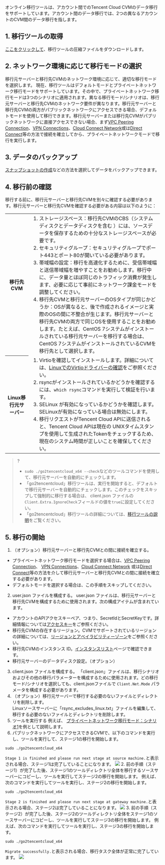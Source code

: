 オンライン移行ツールは、アカウント間でのTencent Cloud CVMのデータ移行をサポートしています。アカウント間のデータ移行では、2つの異なるアカウントのCVM間のデータ移行を指します。　

## 1. 移行ツールの取得  
 [ここをクリックして](https://go2tencentcloud-1251783334.cos.ap-guangzhou.myqcloud.com/latest/go2tencentcloud.zip)、移行ツールの圧縮ファイルをダウンロードします。

## 2. ネットワーク環境に応じて移行モードの選択
移行元サーバーと移行先CVMのネットワーク環境に応じて、適切な移行モードを選択します。
現在、移行ツールはデフォルトモードとプライベートネットワーク移行モードをサポートしています。その中で、プライベートネットワーク移行モードは3つのシナリオに適用されます。異なる移行モード/シナリオは、移行元サーバーと移行先CVMのネットワーク要件が異なります。移行元サーバーと移行先CVMの両方がパブリックネットワークにアクセスできる場合、デフォルトモードを使用して移行できます。移行元サーバーまたは移行先CVMがパブリックネットワークに直接アクセスできない場合、まず[VPC Peering Connection](https://intl.cloud.tencent.com/document/product/553)、[VPN Connections](https://intl.cloud.tencent.com/document/product/1037)、[Cloud Connect Network](https://intl.cloud.tencent.com/document/product/1003)或は[Direct Connect](https://intl.cloud.tencent.com/document/product/216)等の方法で接続を確立してから、プライベートネットワークモードで移行を実行します。

## 3. データのバックアップ
 [スナップショットの作成](https://intl.cloud.tencent.com/document/product/362/5755)などの方法を選択してデータをバックアップできます。

## 4. 移行前の確認
移行する前に、移行元サーバーと移行先CVMを別々に確認する必要があります。移行元サーバーと移行先CVMを確認する必要がある内容は以下のように：
<table>
	<tr><th style="width: 15%;">移行先CVM</th><td><ol  style="margin: 0;"><li>ストレージスペース：移行先CVMのCBS（システムディスクとデータディスクを含む ）には、ソースデータを保存するための十分なストレージスペースが必要です。</li><li>セキュリティグループ：セキュリティグループでポート443とポート80が開いている必要があります。</li><li>帯域幅の設定：移行を高速化するために、受信帯域幅と送信帯域幅を増やすことをお勧めします。移行中に、データ量とほぼ同じのトラフィック消費が発生します、必要に応じて事前にネットワーク課金モードを調整してください。</li><li>移行先CVMと移行元サーバーのOSタイプが同じかどうか：OSが異なると、後で作成されるイメージと実際のOSの間に不整合が生じます。移行元サーバーと移行先CVMの両方で同じOSを使用することをお勧めします。たとえば、CentOS 7システムがインストールされている移行元サーバーを移行する場合は、CentOS 7システムがインストールされているCVMを移行先として選択します。</li></ol></td></tr>
	<tr><th>Linux移行元サーバー</th><td><ol  style="margin: 0;"><li>Virtioを確認してインストールします。詳細については、<a href="https://intl.cloud.tencent.com/document/product/213/9929">LinuxでのVirtioドライバーの確認</a>をご参照ください。</li><li>rsyncがインストールされているかどうかを確認するには、<code>which rsync</code>コマンドを実行して検証を行います。</li><li>SELinux が有効になっているかどうかを確認します。SELinuxが有効になっている場合は無効にします。</li><li>移行リクエストがTencent Cloud APIに送信されると、Tencent Cloud APIは現在の UNIXタイムスタンプを使用して生成されたTokenをチェックするため、現在のシステム時間が正しいことを確保してください。</li></ol></td></tr>
</table>

>? 
> - `sudo ./go2tencentcloud_x64 --check`などのツールコマンドを使用して、移行元サーバーを自動的にチェックします。
> - 「go2tencentcloud」移行ツールは、実行を開始すると、デフォルトで移行元サーバーを自動的にチェックします。このチェックをスキップして強制的に移行する場合は、 client.json ファイルの`Client.Extra.IgnoreCheck`フィールドの値を`true`に設定してください。
> -  「go2tencentcloud」移行ツールの詳細については、[移行ツールの説明](https://intl.cloud.tencent.com/document/product/213/35640)をご覧ください。

## 5. 移行の開始

1. （オプション）移行元サーバーと移行先CVMとの間に接続を確立する。 
 - プライベートネットワーク移行モードを選択する場合は、[VPC Peering Connection](https://intl.cloud.tencent.com/document/product/553)、 [VPN Connections](https://intl.cloud.tencent.com/document/product/1037)、[Cloud Connect Network](https://intl.cloud.tencent.com/document/product/1003) 或は[Direct Connect](https://intl.cloud.tencent.com/document/product/216)等の方法を介して移行元サーバーと移行先CVMとの間に接続を確立する必要があります。
 - デフォルトモードを選択する場合は、この手順をスキップしてください。
2.  user.json ファイルを構成する。
user.json ファイルは、移行元サーバーと移行先CVMを構成するために使用されます。次の構成アイテムが含まれています。
 - アカウントのAPIアクセスキーペア、つまり、SecretIdとSecretKeyです。詳細情報については[アクセスキー](https://intl.cloud.tencent.com/document/product/598/32675)をご参照ください。
 - 移行先CVMの存在するリージョン。CVMでサポートされているリージョンの詳細については、[リージョンとアベイラビリティーゾーン](https://intl.cloud.tencent.com/document/product/213/6091)をご参照ください。
 - 移行先CVMのインスタンス ID。[インスタンスリスト](https://console.cloud.tencent.com/cvm/instance/index?rid=1)ページで確認できます。
 - 移行元サーバーのデータディスク設定。（オプション）  
3.  client.json ファイルを構成する。
「client.json」ファイルは、移行シナリオおよびその他の移行パラメーターを構成するために使用されます。どの移行モード/シナリオを選択しても、client.jsonファイルで `Client.Net.Mode` パラメータを構成する必要があります。
4. （オプション）移行元サーバーで移行する必要のないファイルとディレクトリを削除します。  
  Linuxソースサーバーに「rsync_excludes_linux.txt」ファイルを編集して、移行する必要のないファイルとディレクトリを削除します。
5. ツールを実行する
例えば、 [プライベートネットワーク移行モード：シナリオ1](https://intl.cloud.tencent.com/document/product/213/35640#Scenario2)を例として説明します。  
 1. パブリックネットワークにアクセスできるCVMで、以下のコマンドを実行し、ツールを実行して、ステージ1の移行を開始します。
```
sudo ./go2tencentcloud_x64
```
`Stage 1 is finished and please run next stage at source machine.`と表示される場合、ステージ1は完了していることになります。 
 ![](https://main.qcloudimg.com/raw/afeceabbdaad10f348cd0805b209e5cb.png)
 2. 前の手順（ステージ1）が完了した後、ステージ1のツールディレクトリ全体を移行するソースサーバーにコピーし、ツールを実行してステージ2の移行を開始します。
 例えば、次のコマンドを実行してツールを実行し、ステージ2の移行を開始します。
```
sudo ./go2tencentcloud_x64
```
`Stage 2 is finished and please run next stage at gateway machine.`と表示される場合、ステージ2は完了していることになります。
 ![](https://main.qcloudimg.com/raw/be35753f3f8f3a30b8d6364a1052991f.png)
 3. 前の手順（ステージ2）が完了した後、ステージ2のツールディレクトリ全体をステージ1のソースサーバーにコピーし、ツールを実行してステージ3の移行を開始します。
 例えば、次のコマンドを実行してツールを実行し、ステージ3の移行を開始します。
```
sudo ./go2tencentcloud_x64
```
`Migrate successfully.`と表示される場合、移行タスク全体が正常に完了しています。
 ![](https://main.qcloudimg.com/raw/1cf4ef72cebab8b42440608643cedade.png)

 

